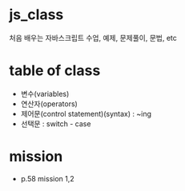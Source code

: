 # js_class
처음 배우는 자바스크립트 수업, 예제, 문제풀이, 문법, etc

# table of class
- 변수(variables)
- 연산자(operators)
- 제어문(control statement)(syntax) : ~ing
- 선택문 : switch - case

# mission
- p.58 mission 1,2